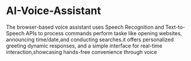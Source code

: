 # AI-Voice-Assistant
The browser-based voice assistant uses Speech Recognition and Text-to-Speech APIs to process commands
perform taske like opening websites, announcing time/date,and conducting searches.it offers personalized greeting
dynamic responses, and a simple interface for real-time interaction,showcasing hands-free convenience through voice
